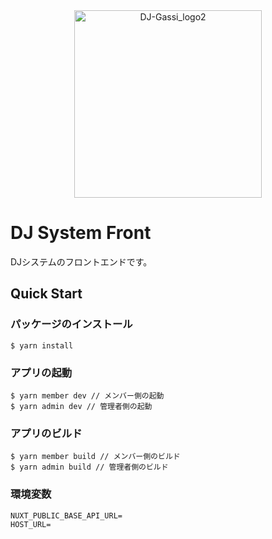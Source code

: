 <div align="center">
<img alt="DJ-Gassi_logo2" height="300" src="https://user-images.githubusercontent.com/57238213/229261614-2f85aa48-650d-48c8-808d-ee8990cfcb0b.png"><br />
</div>

# DJ System Front

DJシステムのフロントエンドです。

## Quick Start

### パッケージのインストール
```
$ yarn install
```

### アプリの起動
```
$ yarn member dev // メンバー側の起動
$ yarn admin dev // 管理者側の起動
```

### アプリのビルド

```
$ yarn member build // メンバー側のビルド
$ yarn admin build // 管理者側のビルド
```
### 環境変数

```
NUXT_PUBLIC_BASE_API_URL=
HOST_URL=
```
